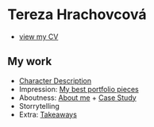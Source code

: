 # Tereza Hrachovcová
- [view my CV](04_resume/index.md)
## My work
- [Character Description](01_character_and_description/index.md)
- Impression: [My best portfolio pieces](02_impression/index.md)
- Aboutness: [About me](03_aboutness/index.md) + [Case Study](03_aboutness/case_study.md)
- Storrytelling
- Extra: [Takeaways](07_takeaways/index.md)
